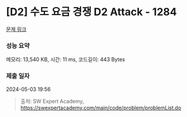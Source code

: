 # [D2] 수도 요금 경쟁 D2 Attack - 1284 

[문제 링크](https://swexpertacademy.com/main/code/problem/problemDetail.do?contestProbId=AV189xUaI8UCFAZN) 

### 성능 요약

메모리: 13,540 KB, 시간: 11 ms, 코드길이: 443 Bytes

### 제출 일자

2024-05-03 19:56



> 출처: SW Expert Academy, https://swexpertacademy.com/main/code/problem/problemList.do